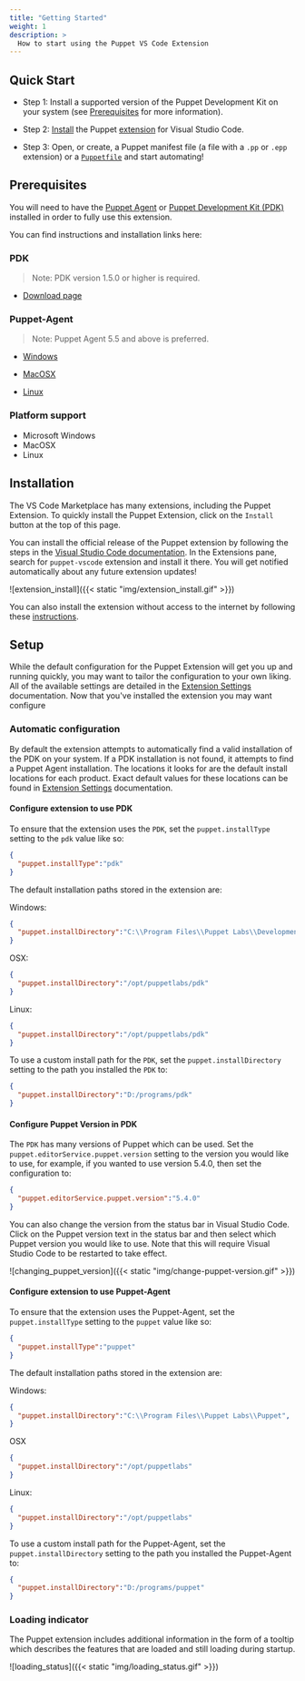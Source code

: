 ```yaml
---
title: "Getting Started"
weight: 1
description: >
  How to start using the Puppet VS Code Extension
---
```


## Quick Start

- Step 1: Install a supported version of the Puppet Development Kit on your system (see [Prerequisites](#prerequisites) for more information).

- Step 2: [Install](https://code.visualstudio.com/docs/editor/extension-gallery#_install-an-extension) the Puppet [extension](https://marketplace.visualstudio.com/items?itemName=puppet.puppet-vscode) for Visual Studio Code.

- Step 3: Open, or create, a Puppet manifest file (a file with a `.pp` or `.epp` extension) or a [`Puppetfile`](https://puppet.com/docs/pe/latest/puppetfile.html) and start automating!

## Prerequisites

You will need to have the [Puppet Agent](https://puppet.com/docs/puppet/4.10/about_agent.html) or [Puppet Development Kit (PDK)](https://puppet.com/docs/pdk/1.x/pdk.html) installed in order to fully use this extension.

You can find instructions and installation links here:

### PDK

> Note: PDK version 1.5.0 or higher is required.

- [Download page](https://puppet.com/download-puppet-development-kit)

### Puppet-Agent

> Note: Puppet Agent 5.5 and above is preferred.

- [Windows](https://docs.puppet.com/puppet/latest/install_windows.html)

- [MacOSX](https://docs.puppet.com/puppet/latest/install_osx.html)

- [Linux](https://docs.puppet.com/puppet/latest/install_linux.html)

### Platform support

- Microsoft Windows
- MacOSX
- Linux

## Installation

The VS Code Marketplace has many extensions, including the Puppet Extension. To quickly install the Puppet Extension, click on the `Install` button at the top of this page.

You can install the official release of the Puppet extension by following the steps in the [Visual Studio Code documentation](https://code.visualstudio.com/docs/editor/extension-gallery). In the Extensions pane, search for `puppet-vscode` extension and install it there. You will get notified automatically about any future extension updates!

![extension_install]({{< static "img/extension_install.gif" >}})

You can also install the extension without access to the internet by following these [instructions](https://code.visualstudio.com/docs/editor/extension-gallery#_install-from-a-vsix).

## Setup

While the default configuration for the Puppet Extension will get you up and running quickly, you may want to tailor the configuration to your own liking. All of the available settings are detailed in the [Extension Settings](../extension-settings) documentation.
Now that you've installed the extension you may want configure

### Automatic configuration

By default the extension attempts to automatically find a valid installation of the PDK on your system. If a PDK installation is not found, it attempts to find a Puppet Agent installation. The locations it looks for are the default install locations for each product. Exact default values for these locations can be found in [Extension Settings](../extension-settings) documentation.

#### Configure extension to use PDK

To ensure that the extension uses the `PDK`, set the `puppet.installType` setting to the `pdk` value like so:

```json
{
  "puppet.installType":"pdk"
}
```

The default installation paths stored in the extension are:

Windows:

```json
{
  "puppet.installDirectory":"C:\\Program Files\\Puppet Labs\\DevelopmentKit"
}
```

OSX:

```json
{
  "puppet.installDirectory":"/opt/puppetlabs/pdk"
}
```

Linux:

```json
{
  "puppet.installDirectory":"/opt/puppetlabs/pdk"
}
```

To use a custom install path for the `PDK`, set the `puppet.installDirectory` setting to the path you installed the `PDK` to:

```json
{
  "puppet.installDirectory":"D:/programs/pdk"
}
```

#### Configure Puppet Version in PDK

The `PDK` has many versions of Puppet which can be used. Set the `puppet.editorService.puppet.version` setting to the version you would like to use, for example, if you wanted to use version 5.4.0, then set the configuration to:

```json
{
  "puppet.editorService.puppet.version":"5.4.0"
}
```

You can also change the version from the status bar in Visual Studio Code.  Click on the Puppet version text in the status bar and then select which Puppet version you would like to use. Note that this will require Visual Studio Code to be restarted to take effect.

![changing_puppet_version]({{< static "img/change-puppet-version.gif" >}})

#### Configure extension to use Puppet-Agent

To ensure that the extension uses the Puppet-Agent, set the `puppet.installType` setting to the `puppet` value like so:

```json
{
  "puppet.installType":"puppet"
}
```

The default installation paths stored in the extension are:

Windows:

```json
{
  "puppet.installDirectory":"C:\\Program Files\\Puppet Labs\\Puppet",
}
```

OSX

```json
{
  "puppet.installDirectory":"/opt/puppetlabs"
}
```

Linux:

```json
{
  "puppet.installDirectory":"/opt/puppetlabs"
}
```

To use a custom install path for the Puppet-Agent, set the `puppet.installDirectory` setting to the path you installed the Puppet-Agent to:

```json
{
  "puppet.installDirectory":"D:/programs/puppet"
}
```

### Loading indicator

The Puppet extension includes additional information in the form of a tooltip which describes the features that are loaded and still loading during startup.

![loading_status]({{< static "img/loading_status.gif" >}})

